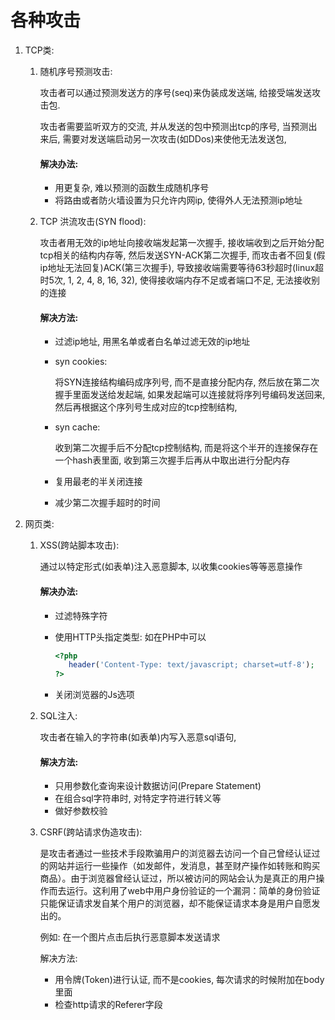 # 各种攻击

1. TCP类:

   1. 随机序号预测攻击:

      攻击者可以通过预测发送方的序号(seq)来伪装成发送端, 给接受端发送攻击包. 

      攻击者需要监听双方的交流, 并从发送的包中预测出tcp的序号, 当预测出来后, 需要对发送端启动另一次攻击(如DDos)来使他无法发送包, 

      #### 解决办法: 

      - 用更复杂, 难以预测的函数生成随机序号
      - 将路由或者防火墙设置为只允许内网ip, 使得外人无法预测ip地址

   2. TCP 洪流攻击(SYN flood):

      攻击者用无效的ip地址向接收端发起第一次握手, 接收端收到之后开始分配tcp相关的结构内存等, 然后发送SYN-ACK第二次握手, 而攻击者不回复(假ip地址无法回复)ACK(第三次握手), 导致接收端需要等待63秒超时(linux超时5次, 1, 2, 4, 8, 16, 32), 使得接收端内存不足或者端口不足, 无法接收别的连接

      #### 解决方法:

      - 过滤ip地址, 用黑名单或者白名单过滤无效的ip地址

      - syn cookies: 

        将SYN连接结构编码成序列号, 而不是直接分配内存, 然后放在第二次握手里面发送给发起端, 如果发起端可以连接就将序列号编码发送回来, 然后再根据这个序列号生成对应的tcp控制结构,

      - syn  cache:

        收到第二次握手后不分配tcp控制结构, 而是将这个半开的连接保存在一个hash表里面, 收到第三次握手后再从中取出进行分配内存

      - 复用最老的半关闭连接

      - 减少第二次握手超时的时间

      

2. 网页类:

   1. XSS(跨站脚本攻击):

      通过以特定形式(如表单)注入恶意脚本, 以收集cookies等等恶意操作

      #### 解决办法:

      - 过滤特殊字符

      - 使用HTTP头指定类型: 如在PHP中可以

        ```php
        <?php
           header('Content-Type: text/javascript; charset=utf-8');
        ?>
        ```

      - 关闭浏览器的Js选项

   2. SQL注入:

      攻击者在输入的字符串(如表单)内写入恶意sql语句,

      #### 解决方法:

      - 只用参数化查询来设计数据访问(Prepare Statement)
      - 在组合sql字符串时,  对特定字符进行转义等
      - 做好参数校验

   3. CSRF(跨站请求伪造攻击):

      是攻击者通过一些技术手段欺骗用户的浏览器去访问一个自己曾经认证过的网站并运行一些操作（如发邮件，发消息，甚至财产操作如转账和购买商品）。由于浏览器曾经认证过，所以被访问的网站会认为是真正的用户操作而去运行。这利用了web中用户身份验证的一个漏洞：简单的身份验证只能保证请求发自某个用户的浏览器，却不能保证请求本身是用户自愿发出的。

      例如: 在一个图片点击后执行恶意脚本发送请求

      解决方法:

      - 用令牌(Token)进行认证, 而不是cookies, 每次请求的时候附加在body里面
      - 检查http请求的Referer字段